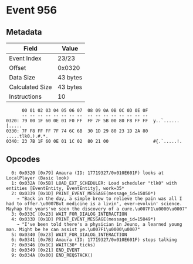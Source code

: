 # Event 956

## Metadata

| Field           | Value    |
|-----------------|----------|
| Event Index     | 23/23    |
| Offset          | 0x0320   |
| Data Size       | 43 bytes |
| Calculated Size | 43 bytes |
| Instructions    | 10       |

```
      00 01 02 03 04 05 06 07  08 09 0A 0B 0C 0D 0E 0F
      -- -- -- -- -- -- -- --  -- -- -- -- -- -- -- --
0320: 79 00 1F 60 0E 01 F0 FF  FF 7F 5B 00 80 F8 FF FF  y..`......[.....
0330: 7F F8 FF FF 7F 74 6C 6B  30 1D 29 80 23 1D 2A 80  .....tlk0.).#.*.
0340: 23 7B 1F 60 0E 01 1C 02  80 21 00                 #{.`.....!.     
```

## Opcodes

```
  0: 0x0320 [0x79] Amaura (ID: 17719327/0x010E601F) looks at LocalPlayer (Basic look)
  1: 0x032A [0x5B] LOAD_EXT_SCHEDULER: Load scheduler "tlk0" with entities [EventEntity, EventEntity], work=35*
  2: 0x0339 [0x1D] PRINT_EVENT_MESSAGE(message_id=15050*)
    → "Back in the day, a simple brew to relieve the pain was all I had to offer.\u0007But medicine is a livin', ever-evolvin' science. Mayhap the years've seen the discovery of a cure.\u007F1\u0000\u0007"
  3: 0x033C [0x23] WAIT_FOR_DIALOG_INTERACTION
  4: 0x033D [0x1D] PRINT_EVENT_MESSAGE(message_id=15049*)
    → "I've been told there's a physician in Jeuno, a learned young man. Might be he can assist ye.\u007F1\u0000\u0007"
  5: 0x0340 [0x23] WAIT_FOR_DIALOG_INTERACTION
  6: 0x0341 [0x7B] Amaura (ID: 17719327/0x010E601F) stops talking
  7: 0x0346 [0x1C] WAIT(30* ticks)
  8: 0x0349 [0x21] END_EVENT
  9: 0x034A [0x00] END_REQSTACK()
```
